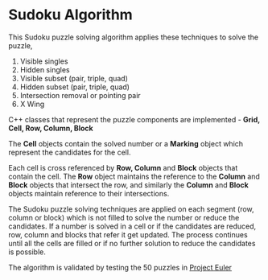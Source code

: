 # Sudoku Algorithm

This Sudoku puzzle solving algorithm applies these techniques to solve the puzzle,
1. Visible singles
2. Hidden singles
3. Visible subset (pair, triple, quad)
4. Hidden subset (pair, triple, quad)
5. Intersection removal or pointing pair
6. X Wing

C++ classes that represent the puzzle components are implemented - **Grid, Cell, Row, Column, Block**

The **Cell** objects contain the solved number or a **Marking** object which represent the candidates for the cell.

Each cell is cross referenced by **Row, Column** and **Block** objects that contain the cell. The  **Row** object maintains the reference to the **Column** and **Block** objects that intersect the row, and similarly the **Column** and **Block** objects maintain reference to their intersections.

The Sudoku puzzle solving techniques are applied on each segment (row, column or block) which is not filled to solve the number or reduce the candidates. If a number is solved in a cell or if the candidates are reduced, row, column and blocks that refer it get updated. The process continues until all the cells are filled or if no further solution to reduce the candidates is possible.

The algorithm is validated by testing the 50 puzzles in [Project Euler ](https://projecteuler.net/problem=96)
